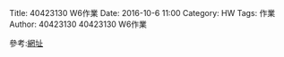 Title: 40423130 W6作業
Date: 2016-10-6 11:00
Category: HW
Tags: 作業
Author: 40423130
40423130 W6作業


參考:<a href="https://mdecourse.github.io/2016fallcadpa/blog/2016fall-w7-si-lian-gan-ji-gou-mo-ni.html">網址</a>
